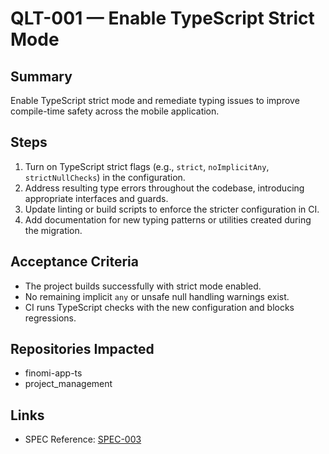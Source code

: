 # QLT-001 — Enable TypeScript Strict Mode

## Summary
Enable TypeScript strict mode and remediate typing issues to improve compile-time safety across the mobile application.

## Steps
1. Turn on TypeScript strict flags (e.g., `strict`, `noImplicitAny`, `strictNullChecks`) in the configuration.
2. Address resulting type errors throughout the codebase, introducing appropriate interfaces and guards.
3. Update linting or build scripts to enforce the stricter configuration in CI.
4. Add documentation for new typing patterns or utilities created during the migration.

## Acceptance Criteria
- The project builds successfully with strict mode enabled.
- No remaining implicit `any` or unsafe null handling warnings exist.
- CI runs TypeScript checks with the new configuration and blocks regressions.

## Repositories Impacted
- finomi-app-ts
- project_management

## Links
- SPEC Reference: [SPEC-003](../../SPECS/SPEC-003_FRONTEND_IMPLEMENTATION_GUIDE.md)
